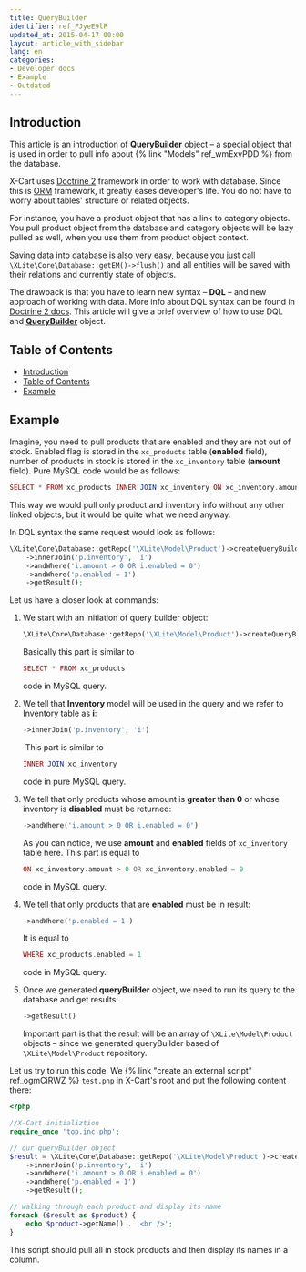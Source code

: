 ```yaml
---
title: QueryBuilder
identifier: ref_FJyeE9lP
updated_at: 2015-04-17 00:00
layout: article_with_sidebar
lang: en
categories:
- Developer docs
- Example
- Outdated
---
```


## Introduction

This article is an introduction of **QueryBuilder** object – a special object that is used in order to pull info about {% link "Models" ref_wmExvPDD %} from the database.

X-Cart uses [Doctrine 2](http://www.doctrine-project.org/) framework in order to work with database. Since this is [ORM](http://en.wikipedia.org/wiki/Object-relational_mapping) framework, it greatly eases developer's life. You do not have to worry about tables' structure or related objects.

For instance, you have a product object that has a link to category objects. You pull product object from the database and category objects will be lazy pulled as well, when you use them from product object context.

Saving data into database is also very easy, because you just call `\XLite\Core\Database::getEM()->flush()` and all entities will be saved with their relations and currently state of objects.

The drawback is that you have to learn new syntax – **DQL** – and new approach of working with data. More info about DQL syntax can be found in [Doctrine 2 docs](http://doctrine-orm.readthedocs.org/en/latest/reference/dql-doctrine-query-language.html). This article will give a brief overview of how to use DQL and **[QueryBuilder](https://doctrine-orm.readthedocs.org/en/latest/reference/query-builder.html)** object.

## Table of Contents

*   [Introduction](#introduction)
*   [Table of Contents](#table-of-contents)
*   [Example](#example)

## Example

Imagine, you need to pull products that are enabled and they are not out of stock. Enabled flag is stored in the `xc_products` table (**enabled** field), number of products in stock is stored in the `xc_inventory` table (**amount** field). Pure MySQL code would be as follows: 

```php
SELECT * FROM xc_products INNER JOIN xc_inventory ON xc_inventory.amount > 0 OR xc_inventory.enabled = 0 WHERE xc_products.enabled = 1 GROUP BY xc_products.product_id;
```

This way we would pull only product and inventory info without any other linked objects, but it would be quite what we need anyway.

In DQL syntax the same request would look as follows: 

```php
\XLite\Core\Database::getRepo('\XLite\Model\Product')->createQueryBuilder('p')
	->innerJoin('p.inventory', 'i')
	->andWhere('i.amount > 0 OR i.enabled = 0')
	->andWhere('p.enabled = 1')
	->getResult();
```

Let us have a closer look at commands:

1.  We start with an initiation of query builder object:

    ```php
    \XLite\Core\Database::getRepo('\XLite\Model\Product')->createQueryBuilder('p')
    ```

    Basically this part is similar to

    ```php
    SELECT * FROM xc_products
    ```

    code in MySQL query.

2.  We tell that **Inventory** model will be used in the query and we refer to Inventory table as **i**: 

    ```php
    ->innerJoin('p.inventory', 'i')
    ```

     This part is similar to

    ```php
    INNER JOIN xc_inventory
    ```

    code in pure MySQL query.

3.  We tell that only products whose amount is **greater than 0** or whose inventory is **disabled** must be returned:

    ```php
    ->andWhere('i.amount > 0 OR i.enabled = 0')
    ```

    As you can notice, we use **amount** and **enabled** fields of `xc_inventory` table here. This part is equal to

    ```php
    ON xc_inventory.amount > 0 OR xc_inventory.enabled = 0
    ```

    code in MySQL query.

4.  We tell that only products that are **enabled** must be in result:

    ```php
    ->andWhere('p.enabled = 1')
    ```

    It is equal to

    ```php
    WHERE xc_products.enabled = 1
    ```

    code in MySQL query.

5.  Once we generated **queryBuilder** object, we need to run its query to the database and get results: 

    ```php
    ->getResult()
    ```

    Important part is that the result will be an array of `\XLite\Model\Product` objects – since we generated queryBuilder based of `\XLite\Model\Product` repository.

Let us try to run this code. We {% link "create an external script" ref_ogmCiRWZ %} `test.php` in X-Cart's root and put the following content there: 

```php
<?php

//X-Cart initializtion
require_once 'top.inc.php';

// our queryBuilder object
$result = \XLite\Core\Database::getRepo('\XLite\Model\Product')->createQueryBuilder('p')
    ->innerJoin('p.inventory', 'i')
    ->andWhere('i.amount > 0 OR i.enabled = 0')
    ->andWhere('p.enabled = 1')
    ->getResult();

// walking through each product and display its name
foreach ($result as $product) {
    echo $product->getName() . '<br />';
}
```

This script should pull all in stock products and then display its names in a column.